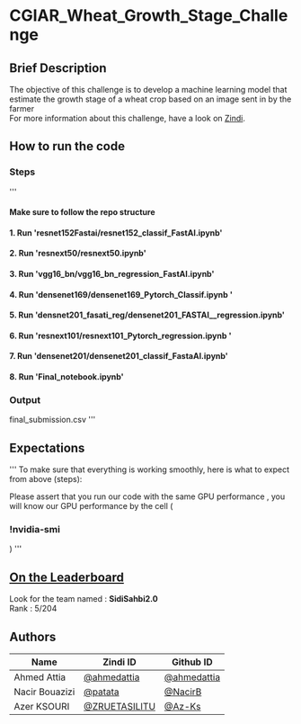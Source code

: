 # CGIAR_Wheat_Growth_Stage_Challenge

## Brief Description

The objective of this challenge is to develop a machine learning model that estimate the growth stage of a wheat crop based on an image sent in by the farmer   
For more information about this challenge, have a look on [Zindi](https://zindi.africa/competitions/cgiar-wheat-growth-stage-challenge).   



## How to run the code

### Steps

'''
####  Make sure to follow the repo structure
#### 1. Run 'resnet152Fastai/resnet152_classif_FastAI.ipynb'
#### 2. Run 'resnext50/resnext50.ipynb'
#### 3. Run 'vgg16_bn/vgg16_bn_regression_FastAI.ipynb'
#### 4. Run 'densenet169/densenet169_Pytorch_Classif.ipynb '
#### 5. Run 'densnet201_fasati_reg/densenet201_FASTAI__regression.ipynb'
#### 6. Run 'resnext101/resnext101_Pytorch_regression.ipynb '
#### 7. Run 'densenet201/densenet201_classif_FastaAI.ipynb'
#### 8. Run 'Final_notebook.ipynb'

### Output
final_submission.csv
'''

## Expectations
'''
To make sure that everything is working smoothly, here is what to expect from above (steps):

Please assert that you run our code with the same GPU performance ,
you will know our GPU performance by the cell ( <h3> !nvidia-smi </h3> ) 
'''
## [On the Leaderboard](https://zindi.africa/competitions/cgiar-wheat-growth-stage-challenge/leaderboard)

Look for the team named : **SidiSahbi2.0** <br>
Rank : 5/204

## Authors

<div align='center'>

| Name           |                     Zindi ID                     |                  Github ID               |
|----------------|--------------------------------------------------|------------------------------------------|
|Ahmed Attia     |[@ahmedattia](https://zindi.africa/users/ahmedattia)  |[@ahmedattia](https://github.com/ahmedattia143)|
|Nacir Bouazizi |[@patata](https://zindi.africa/users/patata)        |[@NacirB](https://github.com/NacirB)  |
|Azer KSOURI |[@ZRUETASILITU ](https://zindi.africa/users/ZRUETASILITU)      |[@Az-Ks](https://github.com/Az-Ks)        |

</div>

